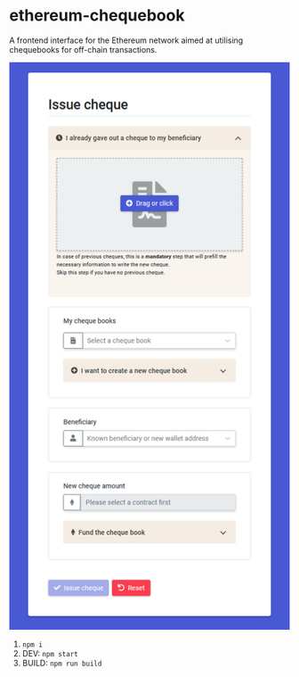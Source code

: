 # ethereum-chequebook

A frontend interface for the Ethereum network aimed at utilising chequebooks for off-chain transactions.

![Screenshot](image.png?raw=true "Screenshot")

1. `npm i`
2. DEV: `npm start`
3. BUILD: `npm run build`
